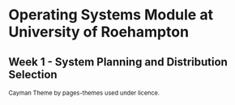 # Operating Systems Module at University of Roehampton
## Week 1 - System Planning and Distribution Selection


<small>Cayman Theme by pages-themes used under licence.</small>
